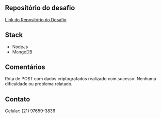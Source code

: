 ## Repositório do desafio

[Link do Repositório do Desafio](https://github.com/credistar/desafios)

## Stack

- NodeJs
- MongoDB

## Comentários

Rota de POST com dados criptografados realizado com sucesso. Nenhuma dificuldade ou problema relatado.

## Contato

Celular: (21) 97659-3836

